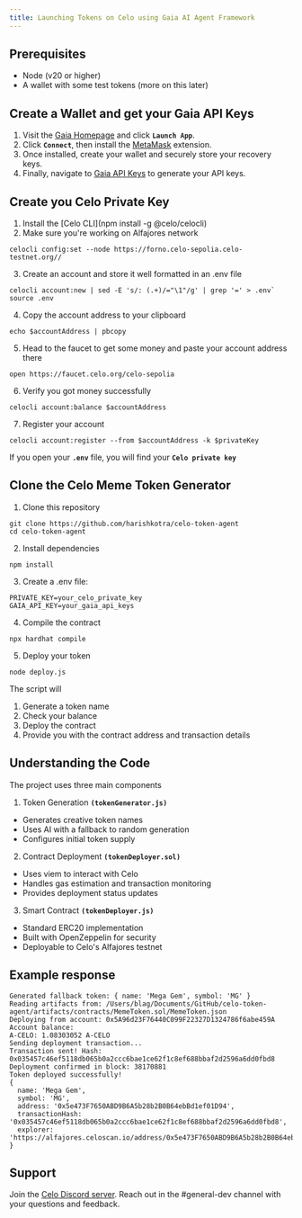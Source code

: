 ```yaml
---
title: Launching Tokens on Celo using Gaia AI Agent Framework
---
```


## Prerequisites

- Node (v20 or higher)
- A wallet with some test tokens (more on this later)

## Create a Wallet and get your Gaia API Keys

1. Visit the [Gaia Homepage](https://www.gaianet.ai/) and click **`Launch App`**.  
2. Click **`Connect`**, then install the [MetaMask](https://metamask.io/download/) extension.  
3. Once installed, create your wallet and securely store your recovery keys.  
4. Finally, navigate to [Gaia API Keys](https://www.gaianet.ai/setting/gaia-api-keys) to generate your API keys.

## Create you Celo Private Key

1. Install the [Celo CLI](npm install -g @celo/celocli)
2. Make sure you're working on Alfajores network 
```
celocli config:set --node https://forno.celo-sepolia.celo-testnet.org//
```
3. Create an account and store it well formatted in an .env file 
```
celocli account:new | sed -E 's/: (.+)/="\1"/g' | grep '=' > .env`
source .env
```
4. Copy the account address to your clipboard
```
echo $accountAddress | pbcopy
```
5. Head to the faucet to get some money and paste your account address there
```
open https://faucet.celo.org/celo-sepolia
```
6. Verify you got money successfully
```
celocli account:balance $accountAddress
```
7. Register your account
```
celocli account:register --from $accountAddress -k $privateKey
```

If you open your **`.env`** file, you will find your **`Celo private key`**

## Clone the Celo Meme Token Generator

1. Clone this repository
```
git clone https://github.com/harishkotra/celo-token-agent
cd celo-token-agent
```
2. Install dependencies
```
npm install
```
3. Create a .env file:
```
PRIVATE_KEY=your_celo_private_key 
GAIA_API_KEY=your_gaia_api_keys
```
4. Compile the contract
```
npx hardhat compile
```
5. Deploy your token
```
node deploy.js
```

The script will

1. Generate a token name
2. Check your balance
3. Deploy the contract
4. Provide you with the contract address and transaction details

## Understanding the Code

The project uses three main components

1. Token Generation **`(tokenGenerator.js)`**
 - Generates creative token names
 - Uses AI with a fallback to random generation
 - Configures initial token supply
2. Contract Deployment **`(tokenDeployer.sol)`**
 - Uses viem to interact with Celo
 - Handles gas estimation and transaction monitoring
 - Provides deployment status updates
3. Smart Contract **`(tokenDeployer.js)`**
 - Standard ERC20 implementation
 - Built with OpenZeppelin for security
 - Deployable to Celo's Alfajores testnet
 
## Example response

```
Generated fallback token: { name: 'Mega Gem', symbol: 'MG' }
Reading artifacts from: /Users/blag/Documents/GitHub/celo-token-agent/artifacts/contracts/MemeToken.sol/MemeToken.json
Deploying from account: 0x5A96d23F76440C099F22327D1324786f6abe459A
Account balance:
A-CELO: 1.08303052 A-CELO
Sending deployment transaction...
Transaction sent! Hash: 0x035457c46ef5118db065b0a2ccc6bae1ce62f1c8ef688bbaf2d2596a6dd0fbd8
Deployment confirmed in block: 38170881
Token deployed successfully!
{
  name: 'Mega Gem',
  symbol: 'MG',
  address: '0x5e473F7650ABD9B6A5b28b2B0B64ebBd1ef01D94',
  transactionHash: '0x035457c46ef5118db065b0a2ccc6bae1ce62f1c8ef688bbaf2d2596a6dd0fbd8',
  explorer: 'https://alfajores.celoscan.io/address/0x5e473F7650ABD9B6A5b28b2B0B64ebBd1ef01D94'
}
```

## Support

Join the [Celo Discord server](https://chat.celo.org). Reach out in the #general-dev channel with your questions and feedback.